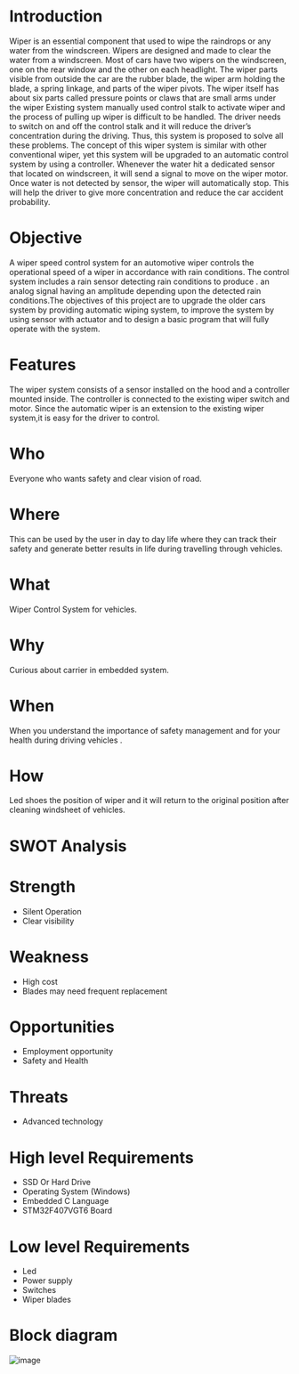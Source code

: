 # Introduction
Wiper is an essential component that used to wipe the raindrops or any water from the windscreen. Wipers are designed and made to clear the water from a windscreen. Most of cars have two wipers on the windscreen, one on the rear window and the other on each headlight. The wiper parts visible from outside the car are the rubber blade, the wiper arm holding the blade, a spring linkage, and parts of the wiper pivots. The wiper itself has about six parts called pressure points or claws that are small arms under the wiper Existing system manually used control stalk to activate wiper and the process of pulling up wiper is difficult to be handled. The driver needs to switch on and off the control stalk and it will reduce the driver’s concentration during the driving. Thus, this system is proposed to solve all these problems. The concept of this wiper system is similar with other conventional wiper, yet this system will be upgraded to an automatic control system by using a controller. Whenever the water hit a dedicated sensor that located on windscreen, it will send a signal to move on the wiper motor. Once water is not detected by sensor, the wiper will automatically stop. This will help the driver to give more concentration and reduce the car accident probability.
# Objective
A wiper speed control system for an automotive wiper controls the operational speed of a wiper in accordance with rain conditions. The control system includes a rain sensor detecting rain conditions to produce . an analog signal having an amplitude depending upon the detected rain conditions.The objectives of this project are to upgrade the older cars system by providing automatic wiping system, to improve the system by using sensor with actuator and to design a basic program that will fully operate with the system.

# Features
The wiper system consists of a sensor installed on the hood and a controller mounted inside. The controller is connected to the existing wiper switch and motor. Since the automatic wiper is an extension to the existing wiper system,it is easy for the driver to control.

# Who
Everyone who wants safety and clear vision of road.
# Where
This can be used by the user in day to day life where they can track their safety and generate better results in life during travelling through vehicles.
# What
Wiper Control System for vehicles.
# Why
Curious about carrier in embedded system.
# When
When you understand the importance of safety management and for your health during driving vehicles .
# How
Led shoes the position of wiper and it will return to the original position after cleaning windsheet of vehicles.
# SWOT Analysis
# Strength
* Silent Operation
* Clear visibility
# Weakness
* High cost
* Blades may need frequent replacement
# Opportunities
* Employment opportunity
* Safety and Health
# Threats
* Advanced technology
# High level Requirements
* SSD Or Hard Drive
* Operating System (Windows)
* Embedded C Language
* STM32F407VGT6 Board
# Low level Requirements
* Led
* Power supply
* Switches
* Wiper blades
# Block diagram
![image](https://user-images.githubusercontent.com/101888843/168492890-2f1a1993-94f9-429a-906a-d21a76cfd01e.png)
